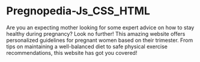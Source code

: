 # Pregnopedia-Js_CSS_HTML
Are you an expecting mother looking for some expert advice on how to stay healthy during pregnancy? Look no further! This amazing website offers personalized guidelines for pregnant women based on their trimester. From tips on maintaining a well-balanced diet to safe physical exercise recommendations, this website has got you covered!
